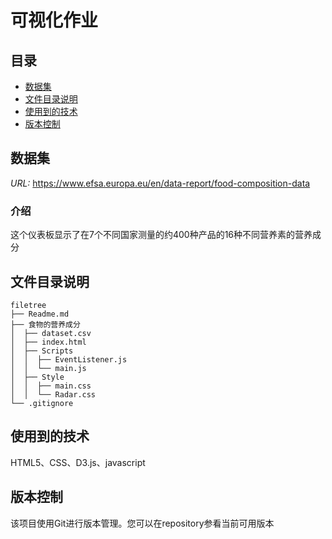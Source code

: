 # 可视化作业

## 目录

- [数据集](#数据集)
- [文件目录说明](#文件目录说明)
- [使用到的技术](#使用到的技术)
- [版本控制](#版本控制)


## 数据集
*URL:* https://www.efsa.europa.eu/en/data-report/food-composition-data
### 介绍
这个仪表板显示了在7个不同国家测量的约400种产品的16种不同营养素的营养成分

## 文件目录说明

```
filetree 
├── Readme.md
├── 食物的营养成分
│  ├── dataset.csv
│  ├── index.html
│  ├── Scripts
│  │  ├── EventListener.js
│  │  └── main.js
│  ├── Style
│  │  ├── main.css
│  │  └── Radar.css
└── .gitignore

```
## 使用到的技术
HTML5、CSS、D3.js、javascript
## 版本控制
该项目使用Git进行版本管理。您可以在repository参看当前可用版本